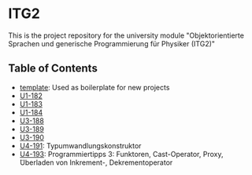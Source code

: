 # ITG2
This is the project repository for the university module "Objektorientierte Sprachen und generische Programmierung für Physiker (ITG2)"


## Table of Contents
- [template](https://github.com/NoxelS/ITG2/tree/main/template): Used as boilerplate for new projects
- [U1-182](https://github.com/NoxelS/ITG2/tree/main/U1-182)
- [U1-183](https://github.com/NoxelS/ITG2/tree/main/U1-183)
- [U1-184](https://github.com/NoxelS/ITG2/tree/main/U1-184)
- [U3-188](https://github.com/NoxelS/ITG2/tree/main/U3-188)
- [U3-189](https://github.com/NoxelS/ITG2/tree/main/U3-189)
- [U3-190](https://github.com/NoxelS/ITG2/tree/main/U3-190)
- [U4-191](https://github.com/NoxelS/ITG2/tree/main/U4-191): Typumwandlungskonstruktor
- [U4-193](https://github.com/NoxelS/ITG2/tree/main/U4-193): Programmiertipps 3: Funktoren, Cast-Operator, Proxy,  ̈Uberladen von Inkrement-, Dekrementoperator 
